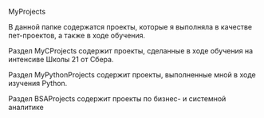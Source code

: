 MyProjects

В данной папке содержатся проекты, которые я выполняла в качестве пет-проектов, а также в ходе обучения.

Раздел MyCProjects содержит проекты, сделанные в ходе обучения на интенсиве Школы 21 от Сбера.

Раздел MyPythonProjects содержит проекты, выполненные мной в ходе изучения Python.

Раздел BSAProjects содержит проекты по бизнес- и системной аналитике
